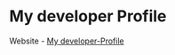 # My developer Profile

Website - [ My developer-Profile](https://somuappu75.github.io/Mydevprofile/)
